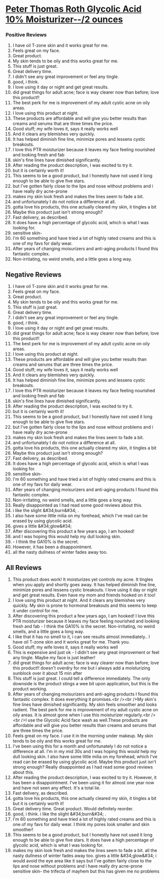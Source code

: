 # [Peter Thomas Roth Glycolic Acid 10% Moisturizer--/2 ounces](https://products.checkmycream.com/products/Peter-Thomas-Roth-Glycolic-Acid-10percent-Moisturizer-2-ounces.html)

### Positive Reviews

<ol>
      <li>I have oil T-zone skin and it works great for me.</li>
      <li>Feels great on my face.</li>
      <li>Great product.</li>
      <li>My skin tends to be oily and this works great for me.</li>
      <li>This stuff is just great.</li>
      <li>Great delivery time.</li>
      <li>I didn&#x27;t see any great improvement or feel any tingle.  </li>
      <li>good, i think.  </li>
      <li>I love using it day or night and get great results.  </li>
      <li>did great things for adult acne; face is way clearer now than before; love this product!!  </li>
      <li>The best perk for me is improvement of my adult cystic acne on oily areas.</li>
      <li>I love using this product at night.</li>
      <li>These products are affordable and will give you better results than creams and serums that are three times the price.</li>
      <li>Good stuff; my wife loves it, says it really works well</li>
      <li>And it clears any blemishes very quickly.</li>
      <li>It has helped diminish fine line, minimize pores and lessens cystic breakouts.  </li>
      <li>I love this PTR moisturizer because it leaves my face feeling nourished and looking fresh and fab</li>
      <li>skin&#x27;s fine lines have dimished significantly.</li>
      <li>After reading the product description, I was excited to try it.</li>
      <li>but it is certainly worth it!</li>
      <li>This seems to be a good product, but I honestly have not used it long enough to be able to give five stars.  </li>
      <li>but I&#x27;ve gotten fairly close to the lips and nose without problems and i have really dry  acne-prone</li>
      <li>makes my skin look fresh and makes the lines seem to fade a bit.  </li>
      <li>and unfortunately I do not notice a difference at all.</li>
      <li>gotta love his products, this one actually cleared my skin, it tingles a bit</li>
      <li>Maybe this product just isn&#x27;t strong enough?</li>
      <li>Fast delivery, as described.</li>
      <li>It does have a high percentage of glycolic acid, which is what I was looking for.</li>
      <li>sensitive skin-</li>
      <li>I&#x27;m 60 something and have tried a lot of highly rated creams and this is one of my favs for daily wear.  </li>
      <li>After years of changing moisurizers and anti-aging products I found this fantastic complex.</li>
      <li>Non-irritating, no weird smells, and a little goes a long way.</li>
</ol>


<h2>Negative Reviews</h2>
<ol>
<li> I have oil T-zone skin and it works great for me.</li>
<li> Feels great on my face.</li>
<li> Great product.</li>
<li> My skin tends to be oily and this works great for me.</li>
<li> This stuff is just great.</li>
<li> Great delivery time.</li>
<li> I didn&#x27;t see any great improvement or feel any tingle.  </li>
<li> good, i think.  </li>
<li> I love using it day or night and get great results.  </li>
<li> did great things for adult acne; face is way clearer now than before; love this product!!  </li>
<li> The best perk for me is improvement of my adult cystic acne on oily areas.</li>
<li> I love using this product at night.</li>
<li> These products are affordable and will give you better results than creams and serums that are three times the price.</li>
<li> Good stuff; my wife loves it, says it really works well</li>
<li> And it clears any blemishes very quickly.</li>
<li> It has helped diminish fine line, minimize pores and lessens cystic breakouts.  </li>
<li> I love this PTR moisturizer because it leaves my face feeling nourished and looking fresh and fab</li>
<li> skin&#x27;s fine lines have dimished significantly.</li>
<li> After reading the product description, I was excited to try it.</li>
<li> but it is certainly worth it!</li>
<li> This seems to be a good product, but I honestly have not used it long enough to be able to give five stars.  </li>
<li> but I&#x27;ve gotten fairly close to the lips and nose without problems and i have really dry  acne-prone</li>
<li> makes my skin look fresh and makes the lines seem to fade a bit.  </li>
<li> and unfortunately I do not notice a difference at all.</li>
<li> gotta love his products, this one actually cleared my skin, it tingles a bit</li>
<li> Maybe this product just isn&#x27;t strong enough?</li>
<li> Fast delivery, as described.</li>
<li> It does have a high percentage of glycolic acid, which is what I was looking for.</li>
<li> sensitive skin-</li>
<li> I&#x27;m 60 something and have tried a lot of highly rated creams and this is one of my favs for daily wear.  </li>
<li> After years of changing moisurizers and anti-aging products I found this fantastic complex.</li>
<li> Non-irritating, no weird smells, and a little goes a long way.</li>
<li> Really disappointed as I had read some good reviews about this.</li>
<li> i like the slight &amp;#34;burn&amp;#34; .</li>
<li> I also have some little milia on my forehead, which I&#x27;ve read can be erased by using glycolic acid.</li>
<li> gives a little &amp;#34;glow&amp;#34;  </li>
<li> After discovering this product a few years ago, I am hooked!</li>
<li> and I was hoping this would help my dull looking skin.</li>
<li> - I think the GA10% is the secret.</li>
<li> However, it has been a disappointment.</li>
<li> all the nasty dullness of winter fades away too.  </li>
</ol>

<h2>All Reviews</h2>

<ol>
    <li> This product does work! It moisturizes yet controls my acne.  It tingles when you apply and shortly goes away.  It has helped diminish fine line, minimize pores and lessens cystic breakouts.  I love using it day or night and get great results.  Even have my mom and friends hooked on it too!</li>
    <li> I love using this product at night. And it clears any blemishes very quickly. My skin is prone to hormonal breakouts and this seems to keep it under control for me.</li>
    <li> After discovering this product a few years ago, I am hooked! I love this PTR moisturizer because it leaves my face feeling nourished and looking fresh and fab - I think the GA10% is the secret. Non-irritating, no weird smells, and a little goes a long way.</li>
    <li> I like that it has no smell to it, i can see results almost immediately.. I have oil T-zone skin and it works great for me. Thank you.</li>
    <li> Good stuff; my wife loves it, says it really works well</li>
    <li> This is expensive and just ok - I didn&#x27;t see any great improvement or feel any tingle.  Maybe my face is just leather!</li>
    <li> did great things for adult acne; face is way clearer now than before; love this product!!  doesn&#x27;t overdry for me but i always add a moisturizing sunblock over it about 15 min after</li>
    <li> This stuff is just great. I could tell a difference immediately. The only downside is the product stings a wee bit upon application, but this is the product working.</li>
    <li> After years of changing moisurizers and anti-aging products I found this fantastic complex. It does everything it promises.&lt;br /&gt;&lt;br /&gt;My skin&#x27;s fine lines have dimished significantly. My skin feels smoother and looks radient. The best perk for me is improvement of my adult cystic acne on oily areas. It is almost gone when I use this moisturizer regularly.&lt;br /&gt;&lt;br /&gt;I use the Glycolic Acid face wash as well.These products are affordable and will give you better results than creams and serums that are three times the price.</li>
    <li> Feels great on my face. I use it in the morning under makeup. My skin tends to be oily and this works great for me.</li>
    <li> I&#x27;ve been using this for a month and unfortunately I do not notice a difference at all. I&#x27;m in my mid 30s and I was hoping this would help my dull looking skin. I also have some little milia on my forehead, which I&#x27;ve read can be erased by using glycolic acid. Maybe this product just isn&#x27;t strong enough? Really disappointed as I had read some good reviews about this.</li>
    <li> After reading the product description, I was excited to try it. However, it has been a disappointment. I&#x27;ve been using it for almost one year now and have not seen any effect. It&#x27;s a total lie.</li>
    <li> Fast delivery, as described.</li>
    <li> gotta love his products, this one actually cleared my skin, it tingles a bit but it is certainly worth it!</li>
    <li> Great delivery time. Great product. Would definitely reorder.</li>
    <li> good, i think.  i like the slight &amp;#34;burn&amp;#34; .</li>
    <li> I&#x27;m 60 something and have tried a lot of highly rated creams and this is one of my favs for daily wear.  I think my pores look smaller and skin smoother!</li>
    <li> This seems to be a good product, but I honestly have not used it long enough to be able to give five stars.  It does have a high percentage of glycolic acid, which is what I was looking for.</li>
    <li> makes my skin look fresh and makes the lines seem to fade a bit.  all the nasty dullness of winter fades away too.  gives a little &amp;#34;glow&amp;#34;  i would avoid the eye area like it says but I&#x27;ve gotten fairly close to the lips and nose without problems and i have really dry  acne-prone sensitive skin- the trifecta of mayhem but this has given me no problems</li>
</ol>




